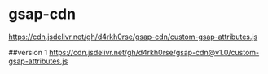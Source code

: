 # gsap-cdn

https://cdn.jsdelivr.net/gh/d4rkh0rse/gsap-cdn/custom-gsap-attributes.js

##version 1
https://cdn.jsdelivr.net/gh/d4rkh0rse/gsap-cdn@v1.0/custom-gsap-attributes.js

